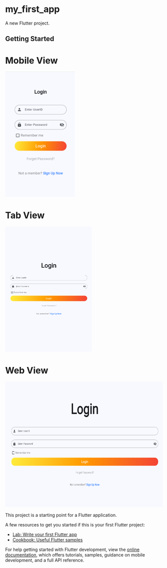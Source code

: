 # my_first_app

A new Flutter project.

## Getting Started
# Mobile View
<img src="https://github.com/Thogaruchesti-hemanth/simple_login_in_flutter/blob/main/assets/mobileView.png" height="400"/>

# Tab View
<img src="https://github.com/Thogaruchesti-hemanth/simple_login_in_flutter/blob/main/assets/tabView.png" height="400"/>

# Web View
<img src="https://github.com/Thogaruchesti-hemanth/simple_login_in_flutter/blob/main/assets/WebView.png" height="400"/>

This project is a starting point for a Flutter application.

A few resources to get you started if this is your first Flutter project:

- [Lab: Write your first Flutter app](https://docs.flutter.dev/get-started/codelab)
- [Cookbook: Useful Flutter samples](https://docs.flutter.dev/cookbook)

For help getting started with Flutter development, view the
[online documentation](https://docs.flutter.dev/), which offers tutorials,
samples, guidance on mobile development, and a full API reference.
